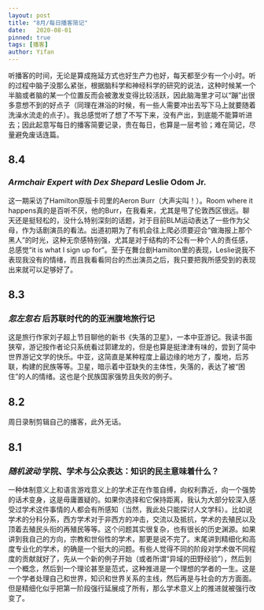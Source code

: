 ```yaml
---
layout: post
title: "8月/每日播客简记"
date:   2020-08-01
pinned: true 
tags: [播客]
author: Yifan
---
```

听播客的时间，无论是算成拖延方式也好生产力也好，每天都至少有一个小时。听的过程中脑子没那么紧张，根据脑科学和神经科学的研究的说法，这种时候某一个半脑或者脑的某一个位置反而会被激发变得比较活跃，因此脑海里才可以“蹦”出很多意想不到的好点子（同理在淋浴的时候，有一些人需要冲出去写下马上就要随着洗澡水流走的点子）。我总感觉听了想了不写下来，没有产出，到底能不能算听进去；因此起意写每日的播客简要记录，贵在每日，也算是一层考验；难在简记，尽量避免废话连篇。

## 8.4
### _Armchair Expert with Dex Shepard_ Leslie Odom Jr.
这一期采访了Hamilton原版卡司里的Aeron Burr（大声尖叫！）。Room where it happens真的是百听不厌，他的Burr，在我看来，尤其是甩了伦敦西区很远。聊天还是挺轻松的，没什么特别深刻的话题，对于目前BLM运动表达了一些作为父母，作为话剧演员的看法。出道初期为了有机会往上爬必须要迎合“做海报上那个黑人”的时光，这种无奈感特别强，尤其是对于结构的不公有一种个人的责任感，总感觉“it is what I sign up for”。至于在舞台剧Hamilton里的表现，Leslie说我不表现我没有的情绪，而且我看看同台的杰出演员之后，我只要把我所感受到的表现出来就可以足够好了。

## 8.3
### _忽左忽右_ 后苏联时代的的亚洲腹地旅行记

这是旅行作家刘子超上节目聊他的新书《失落的卫星》，一本中亚游记。我读书面狭窄，游记按作者论只系统看过郭建龙的，但是也算是挺津津有味的，尝到了简中世界游记文学的快乐。中亚，这简直是某种程度上最边缘的地方了，腹地，后苏联，构建的民族等等。卫星，暗示着中亚缺失的主体性，失落的，表达了被“困住”的人的情绪。这也是个民族国家强势且失败的例子。


## 8.2
周日录制剪辑自己的播客，此外无话。

## 8.1

### *随机波动* 学院、学术与公众表达：知识的民主意味着什么？

一种体制意义上和语言游戏意义上的学术正在作茧自缚，向权利靠近，向一个强势的话术变身，这是毋庸置疑的。如果你选择和它保持距离，我认为大部分较深入感受过学术这件事情的人都会有所感知（当然，我此处只能探讨人文学科）。比如说学术的分科分系，西方学术对于非西方的冲击，交流以及抵抗，学术的去殖民以及顶着去殖民头衔的再殖民等等。这个问题其实很复杂，也有很长的历史渊源。如果讲到我自己的方向，宗教和世俗性的学术，那更是说不完了。末尾讲到精细化和高度专业化的学术，的确是一个挺大的问题。有些人觉得不同的阶段对学术做不同程度的贡献就好了，先从一个新的例子开始（或者所谓“异域的田野经验”），然后到一个概念，然后到一个理论甚至是范式，这种推进是一个理想的学者的一生。这是一个学者处理自己和世界，知识和世界关系的主线，然后再是与社会的方方面面。但是精细化似乎把第一阶段强行延展成了所有，那么学术意义上的推进就被强行改变了。

